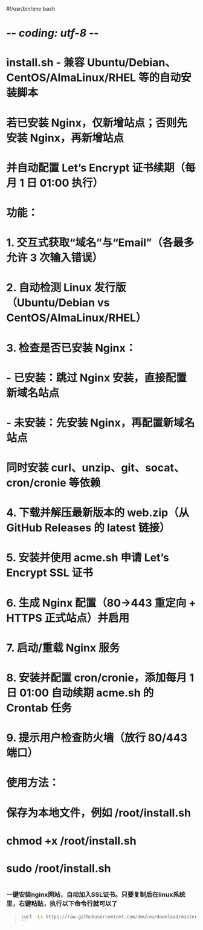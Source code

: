 #!/usr/bin/env bash
# -*- coding: utf-8 -*-
#
# install.sh - 兼容 Ubuntu/Debian、CentOS/AlmaLinux/RHEL 等的自动安装脚本
#              若已安装 Nginx，仅新增站点；否则先安装 Nginx，再新增站点
#              并自动配置 Let’s Encrypt 证书续期（每月 1 日 01:00 执行）
#
# 功能：
#   1. 交互式获取“域名”与“Email”（各最多允许 3 次输入错误）
#   2. 自动检测 Linux 发行版（Ubuntu/Debian vs CentOS/AlmaLinux/RHEL）
#   3. 检查是否已安装 Nginx：
#        - 已安装：跳过 Nginx 安装，直接配置新域名站点
#        - 未安装：先安装 Nginx，再配置新域名站点
#      同时安装 curl、unzip、git、socat、cron/cronie 等依赖
#   4. 下载并解压最新版本的 web.zip（从 GitHub Releases 的 latest 链接）
#   5. 安装并使用 acme.sh 申请 Let’s Encrypt SSL 证书
#   6. 生成 Nginx 配置（80→443 重定向 + HTTPS 正式站点）并启用
#   7. 启动/重载 Nginx 服务
#   8. 安装并配置 cron/cronie，添加每月 1 日 01:00 自动续期 acme.sh 的 Crontab 任务
#   9. 提示用户检查防火墙（放行 80/443 端口）
#
# 使用方法：
#   保存为本地文件，例如 /root/install.sh
#   chmod +x /root/install.sh
#   sudo /root/install.sh
#
### 一键安装nginx网站，自动加入SSL证书。只要复制后在linux系统里，右键粘贴，执行以下命令行就可以了

> ```sh
> curl -Ls https://raw.githubusercontent.com/dmulxw/download/master/install.sh | sudo bash
> ``
